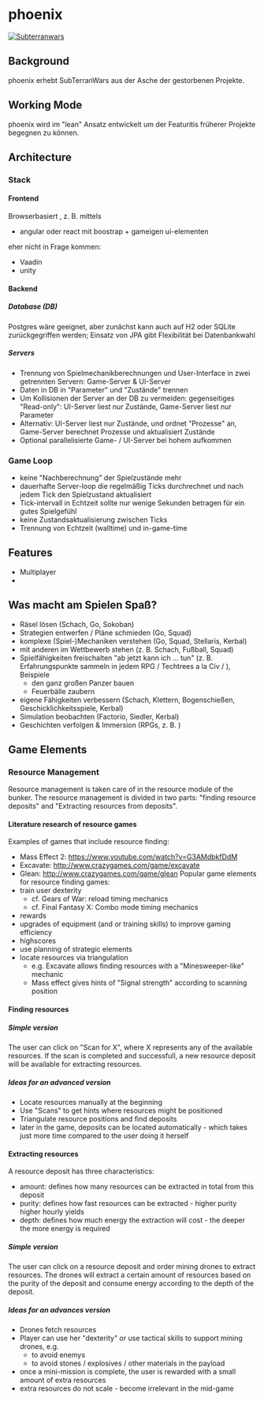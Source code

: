 # phoenix

[![Subterranwars](https://circleci.com/gh/subterranwars/phoenix.svg?style=shield)](https://circleci.com/gh/subterranwars/phoenix)

## Background
phoenix erhebt SubTerranWars aus der Asche der gestorbenen Projekte. 

## Working Mode 
phoenix wird im "lean" Ansatz entwickelt um der Featuritis früherer Projekte begegnen zu können.

## Architecture

### Stack

#### Frontend
Browserbasiert , z. B. mittels 
- angular oder react mit boostrap + gameigen ui-elementen

eher nicht in Frage kommen:
- Vaadin
- unity

#### Backend

##### Database (DB)
Postgres wäre geeignet, aber zunächst kann auch auf H2 oder SQLite zurückgegriffen werden; Einsatz von JPA gibt Flexibilität bei Datenbankwahl

##### Servers
- Trennung von Spielmechanikberechnungen und User-Interface in zwei getrennten Servern: Game-Server & UI-Server 
- Daten in DB in "Parameter" und "Zustände" trennen
- Um Kollisionen der Server an der DB zu vermeiden: gegenseitiges "Read-only": UI-Server liest nur Zustände, Game-Server liest nur Parameter
- Alternativ: UI-Server liest nur Zustände, und ordnet "Prozesse" an, Game-Server berechnet Prozesse und aktualisiert Zustände
- Optional parallelisierte Game- / UI-Server bei hohem aufkommen

### Game Loop
- keine "Nachberechnung" der Spielzustände mehr
- dauerhafte Server-loop die regelmäßig Ticks durchrechnet und nach jedem Tick den Spielzustand aktualisiert
- Tick-intervall in Echtzeit sollte nur wenige Sekunden betragen für ein gutes Spielgefühl
- keine Zustandsaktualisierung zwischen Ticks
- Trennung von Echtzeit (walltime) und in-game-time
 
## Features
- Multiplayer
- 


## Was macht am Spielen Spaß?
- Räsel lösen (Schach, Go, Sokoban)
- Strategien entwerfen / Pläne schmieden (Go, Squad)
- komplexe (Spiel-)Mechaniken verstehen (Go, Squad, Stellaris, Kerbal)
- mit anderen im Wettbewerb stehen (z. B. Schach, Fußball, Squad)
- Spielfähigkeiten freischalten "ab jetzt kann ich ... tun" (z. B. Erfahrungspunkte sammeln in jedem RPG / Techtrees a la Civ / ), Beispiele
	- den ganz großen Panzer bauen
	- Feuerbälle zaubern
- eigene Fähigkeiten verbessern (Schach, Klettern, Bogenschießen, Geschicklichkeitsspiele, Kerbal)
- Simulation beobachten (Factorio, Siedler, Kerbal)
- Geschichten verfolgen & Immersion (RPGs, z. B. )


## Game Elements
### Resource Management
Resource management is taken care of in the resource module of the bunker. The resource management is divided in two parts: "finding resource deposits" and "Extracting resources from deposits".
#### Literature research of resource games
Examples of games that include resource finding:
- Mass Effect 2: https://www.youtube.com/watch?v=G3AMdbkfDdM
- Excavate: http://www.crazygames.com/game/excavate
- Glean: http://www.crazygames.com/game/glean
Popular game elements for resource finding games:
- train user dexterity
	- cf. Gears of War: reload timing mechanics
	- cf. Final Fantasy X: Combo mode timing mechanics
- rewards
- upgrades of equipment (and or training skills) to improve gaming efficiency
- highscores
- use planning of strategic elements
- locate resources via triangulation
	- e.g. Excavate allows finding resources with a "Minesweeper-like" mechanic
	- Mass effect gives hints of "Signal strength" according to scanning position
#### Finding resources
##### Simple version
The user can click on "Scan for X", where X represents any of the available resources. If the scan is completed and successfull, a new resource deposit will be available for extracting resources.
##### Ideas for an advanced version
- Locate resources manually at the beginning
- Use "Scans" to get hints where resources might be positioned
- Triangulate resource positions and find deposits
- later in the game, deposits can be located automatically - which takes just more time compared to the user doing it herself
#### Extracting resources
A resource deposit has three characteristics:
- amount: defines how many resources can be extracted in total from this deposit 
- purity: defines how fast resources can be extracted - higher purity higher hourly yields
- depth: defines how much energy the extraction will cost - the deeper the more energy is required
##### Simple version
The user can click on a resource deposit and order mining drones to extract resources. The drones will extract a certain amount of resources based on the purity of the deposit and consume energy according to the depth of the deposit.
##### Ideas for an advances version
- Drones fetch resources
- Player can use her "dexterity" or use tactical skills to support mining drones, e.g.
	- to avoid enemys
	- to avoid stones / explosives / other materials in the payload
- once a mini-mission is complete, the user is rewarded with a small amount of extra resources
- extra resources do not scale - become irrelevant in the mid-game
